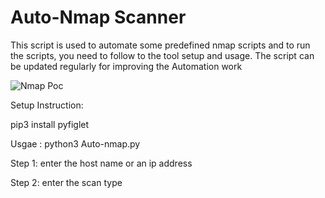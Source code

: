 # Auto-Nmap Scanner

This script is used to automate some predefined nmap scripts and to run the scripts, you need to follow to the tool setup and usage.
The script can be updated regularly for improving the Automation work


![Nmap Poc](https://user-images.githubusercontent.com/46221898/73517335-31e62f80-4421-11ea-9d22-6aafa7b34c69.png)


Setup Instruction:

pip3 install pyfiglet



Usgae :
python3 Auto-nmap.py




Step 1: enter the host name or an ip address

Step 2: enter the scan type
